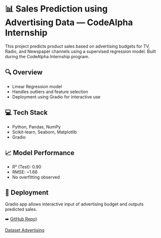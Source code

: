 # 📊 Sales Prediction using Advertising Data — CodeAlpha Internship

This project predicts product sales based on advertising budgets for TV, Radio, and Newspaper channels using a supervised regression model. Built during the CodeAlpha Internship program.

## 🔍 Overview
- Linear Regression model
- Handles outliers and feature selection
- Deployment using Gradio for interactive use

## 💻 Tech Stack
- Python, Pandas, NumPy
- Scikit-learn, Seaborn, Matplotlib
- Gradio

## 📈 Model Performance
- R² (Test): 0.90
- RMSE: ~1.66
- No overfitting observed

## 🚀 Deployment
Gradio app allows interactive input of advertising budget and outputs predicted sales.

➡️ [GitHub Repo](https://github.com/Abre1234/CodeAlpha_Sales_Prediction/blob/main/Sales_Prediction.ipynb))


[Dataset Advertising](https://github.com/Abre1234/CodeAlpha_Sales_Prediction/blob/main/Advertising.csv)
